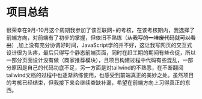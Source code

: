 # 项目总结

​		很荣幸在9月-10月这个周期我参加了该互联网+的考核，在该考核期内，我选择了前端方向，对前端有了初步的掌握，但依旧不熟练（~~从我写的一堆废代码就可以看出~~）,加上没有充分协调好时间，JavaScript学的并不好，这让我写网页的交互式设计很为头疼，最后只得写个静态前端页面，同时在赶工期的期间有些仓促，所以一部分页面设计没有做（商家推荐模块），且项目构建过程中代码有些混乱，一部分原因是自己的代码功底不足，另一方面是对tailwind的不熟悉，在不断翻阅tailwind文档的过程中也逐渐熟练使用，也感受到前端真正的美妙之处。虽然项目的考核已经结束，但我接下来会继续查缺补漏，希望在前端方向上习得真正的东西。

​		
